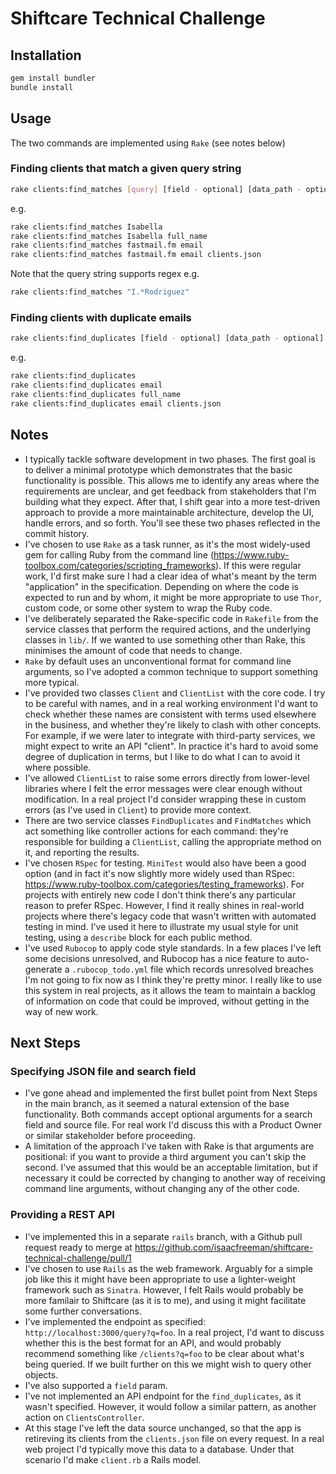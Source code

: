 # Shiftcare Technical Challenge

## Installation
```sh
gem install bundler
bundle install
```

## Usage
The two commands are implemented using `Rake` (see notes below)

### Finding clients that match a given query string
```sh
rake clients:find_matches [query] [field - optional] [data_path - optional]
```
e.g.
```sh
rake clients:find_matches Isabella
rake clients:find_matches Isabella full_name
rake clients:find_matches fastmail.fm email
rake clients:find_matches fastmail.fm email clients.json
```

Note that the query string supports regex e.g.
```sh
rake clients:find_matches "I.*Rodriguez"
```

### Finding clients with duplicate emails
```sh
rake clients:find_duplicates [field - optional] [data_path - optional]
```

e.g.
```sh
rake clients:find_duplicates
rake clients:find_duplicates email
rake clients:find_duplicates full_name
rake clients:find_duplicates email clients.json
```

## Notes

- I typically tackle software development in two phases. The first goal is to deliver a minimal prototype which demonstrates that the basic functionality is possible. This allows me to identify any areas where the requirements are unclear, and get feedback from stakeholders that I'm building what they expect. After that, I shift gear into a more test-driven approach to provide a more maintainable architecture, develop the UI, handle errors, and so forth. You'll see these two phases reflected in the commit history.
- I've chosen to use `Rake` as a task runner, as it's the most widely-used gem for calling Ruby from the command line (https://www.ruby-toolbox.com/categories/scripting_frameworks). If this were regular work, I'd first make sure I had a clear idea of what's meant by the term "application" in the specification. Depending on where the code is expected to run and by whom, it might be more appropriate to use `Thor`, custom code, or some other system to wrap the Ruby code.
- I've deliberately separated the Rake-specific code in `Rakefile` from the service classes that perform the required actions, and the underlying classes in `lib/`. If we wanted to use something other than Rake, this minimises the amount of code that needs to change.
- `Rake` by default uses an unconventional format for command line arguments, so I've adopted a common technique to support something more typical.
- I've provided two classes `Client` and `ClientList` with the core code. I try to be careful with names, and in a real working environment I'd want to check whether these names are consistent with terms used elsewhere in the business, and whether they're likely to clash with other concepts. For example, if we were later to integrate with third-party services, we might expect to write an API "client". In practice it's hard to avoid some degree of duplication in terms, but I like to do what I can to avoid it where possible.
- I've allowed `ClientList` to raise some errors directly from lower-level libraries where I felt the error messages were clear enough without modification. In a real project I'd consider wrapping these in custom errors (as I've used in `Client`) to provide more context.
- There are two service classes `FindDuplicates` and `FindMatches` which act something like controller actions for each command: they're responsible for building a `ClientList`, calling the appropriate method on it, and reporting the results.
- I've chosen `RSpec` for testing. `MiniTest` would also have been a good option (and in fact it's now slightly more widely used than RSpec: https://www.ruby-toolbox.com/categories/testing_frameworks). For projects with entirely new code I don't think there's any particular reason to prefer RSpec. However, I find it really shines in real-world projects where there's legacy code that wasn't written with automated testing in mind. I've used it here to illustrate my usual style for unit testing, using a `describe` block for each public method.
- I've used `Rubocop` to apply code style standards. In a few places I've left some decisions unresolved, and Rubocop has a nice feature to auto-generate a `.rubocop_todo.yml` file which records unresolved breaches I'm not going to fix now as I think they're pretty minor. I really like to use this system in real projects, as it allows the team to maintain a backlog of information on code that could be improved, without getting in the way of new work.

## Next Steps

### Specifying JSON file and search field
- I've gone ahead and implemented the first bullet point from Next Steps in the main branch, as it seemed a natural extension of the base functionality. Both commands accept optional arguments for a search field and source file. For real work I'd discuss this with a Product Owner or similar stakeholder before proceeding.
- A limitation of the approach I've taken with Rake is that arguments are positional: if you want to provide a third argument you can't skip the second. I've assumed that this would be an acceptable limitation, but if necessary it could be corrected by changing to another way of receiving command line arguments, without changing any of the other code.

### Providing a REST API
- I've implemented this in a separate `rails` branch, with a Github pull request ready to merge at https://github.com/isaacfreeman/shiftcare-technical-challenge/pull/1
- I've chosen to use `Rails` as the web framework. Arguably for a simple job like this it might have been appropriate to use a lighter-weight framework such as `Sinatra`. However, I felt Rails would probably be more familair to Shiftcare (as it is to me), and using it might facilitate some further conversations.
- I've implemented the endpoint as specified: `http://localhost:3000/query?q=foo`. In a real project, I'd want to discuss whether this is the best format for an API, and would probably recommend something like `/clients?q=foo` to be clear about what's being queried. If we built further on this we might wish to query other objects.
- I've also supported a `field` param.
- I've not implemented an API endpoint for the `find_duplicates`, as it wasn't specified. However, it would follow a similar pattern, as another action on `ClientsController`.
- At this stage I've left the data source unchanged, so that the app is retireving its clients from the `clients.json` file on every request. In a real web project I'd typically move this data to a database. Under that scenario I'd make `client.rb` a Rails model.
